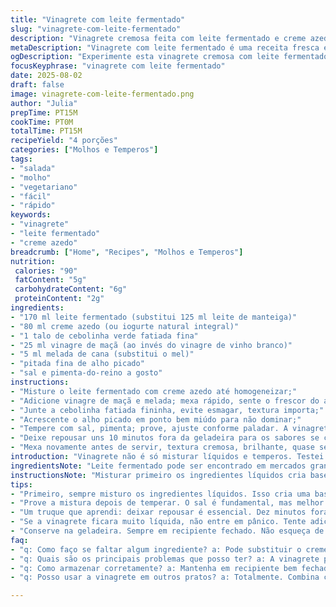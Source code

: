 ```yaml
---
title: "Vinagrete com leite fermentado"
slug: "vinagrete-com-leite-fermentado"
description: "Vinagrete cremosa feita com leite fermentado e creme azedo, toque de cebola verde, vinagre de maçã, um fio de mel e alho sutil. Sem ovos, sem glúten e sem castanhas. Usar ingredientes frescos valoriza aromas e textura. Prática e versátil para saladas e entradas rápidas. Mistura sabores ácidos e adocicados, com cremosidade natural, variar ingredientes traz personalidade. Fundamental equilibrar sal e pimenta para ressaltar nuances sem dominar. experiências mostram que trocar vinagre enriquece sem perder essência."
metaDescription: "Vinagrete com leite fermentado é uma receita fresca e cremosa, perfeita para saladas e entradas rápidas"
ogDescription: "Experimente esta vinagrete cremosa com leite fermentado e um toque sutil de alho e melada de cana para dar um sabor rústico"
focusKeyphrase: "vinagrete com leite fermentado"
date: 2025-08-02
draft: false
image: vinagrete-com-leite-fermentado.png
author: "Julia"
prepTime: PT15M
cookTime: PT0M
totalTime: PT15M
recipeYield: "4 porções"
categories: ["Molhos e Temperos"]
tags:
- "salada"
- "molho"
- "vegetariano"
- "fácil"
- "rápido"
keywords:
- "vinagrete"
- "leite fermentado"
- "creme azedo"
breadcrumb: ["Home", "Recipes", "Molhos e Temperos"]
nutrition: 
 calories: "90"
 fatContent: "5g"
 carbohydrateContent: "6g"
 proteinContent: "2g"
ingredients:
- "170 ml leite fermentado (substitui 125 ml leite de manteiga)"
- "80 ml creme azedo (ou iogurte natural integral)"
- "1 talo de cebolinha verde fatiada fina"
- "25 ml vinagre de maçã (ao invés do vinagre de vinho branco)"
- "5 ml melada de cana (substitui o mel)"
- "pitada fina de alho picado"
- "sal e pimenta-do-reino a gosto"
instructions:
- "Misture o leite fermentado com creme azedo até homogeneizar;"
- "Adicione vinagre de maçã e melada; mexa rápido, sente o frescor do aroma;"
- "Junte a cebolinha fatiada fininha, evite esmagar, textura importa;"
- "Acrescente o alho picado em ponto bem miúdo para não dominar;"
- "Tempere com sal, pimenta; prove, ajuste conforme paladar. A vinagrete deve ter acidez equilibrada e um toque adocicado;"
- "Deixe repousar uns 10 minutos fora da geladeira para os sabores se casarem, conte os minutos observando os aromas intensificarem;"
- "Mexa novamente antes de servir, textura cremosa, brilhante, quase sedosa."
introduction: "Vinagrete não é só misturar líquidos e temperos. Testei várias versões, eram líquidas demais, perdiam sabor rápido. O segredo? Leite fermentado, creme azedo, textura encorpada, cremosidade leve que segura a acidez. Trocar vinagre branco por maçã deu uma suavidade e aroma mais interessante, sem perder o punch ácido. A cebolinha verde não é só cenário - deve estar fresca, crocante, para dar mordida e aroma. Use alho, mas muito pouco. Já abusei, e vira festa na boca sem controle. Aqui tá medida exata, jogo de sabores que acende tudo sem cansaço. Melada substitui mel para trazer sabor mais rústico, menos doce, sem fugir do equilíbrio. Reserva ali uns minutos antes de usar com folhas verdes, legumes crocantes ou até como pontinha em pratos frios. Se errar, corrige com mais creme azedo e uns pingos de vinagre. Facinho manter na geladeira, só cuidado para não virar água."
ingredientsNote: "Leite fermentado pode ser encontrado em mercados grandes ou feito em casa fermentando leite com culturas especiais; importante que esteja fresco. Creme azedo é fácil substituir por iogurte natural grosso, integral é melhor para textura. Vinagre de maçã traz acidez suave, mas pode usar vinagre de arroz ou cidra, varia o perfil. Melada de cana é opcional, açúcar mascavo dissolve rápido também funciona. Cebolinha deve estar bem lavada e seca para não deixar vinagrete aguada. Alho tem que ser picado fininho, para não sobressair nem queime a boca. Na falta de algum ingrediente, tente ajustar quantidade do outro para não perder densidade e sabor. Não pule o sal, ele traz harmonia, mas melhor ir aos poucos para equilibrar. Na hora de armazenar, mantenha sempre gelado e em recipiente fechado para não oxidar. Experimentar pequenas variações é parta do aprendizado."
instructionsNote: "Misturar primeiro os ingredientes líquidos cria base uniforme - evita pedaços de creme desmanchando na boca. Em seguida, a cebolinha, que dá frescor e acidez sutil pela clorofila. Pique alho muito fininho para não ficar texturas duras e sabor invasivo. A ordem influencia no resultado final - o contato com o vinagre e melada deve ser rápido para manter os nutrientes e aroma do alho. Deixar repousar é fundamental - homogeneiza sabores, textura fica mais macia, ligeiramente aveludada. Passar de 15 minutos não ajuda, pode amargar. Se a vinagrete ficar líquida demais, tente integrar mais creme azedo ou iogurte para corrigir densidade. Antes de mais nada, prove sempre, afinal paladar muda de pessoa para pessoa. Acidez deve se sentir, mas ser simpática. Um truque que aprendi: usar colher para mexer faz diferença na textura final - mexa com calma, não bata demais para não incorporar ar. E nada de misturar direto na tigela grande com sobra de ingredientes, vai perder controle. Separar os itens e pré-misturar ajuda demais."
tips:
- "Primeiro, sempre misturo os ingredientes líquidos. Isso cria uma base homogênea. É crucial evitar que o creme azedo se desmanche. Depois, adicionar a cebolinha fatiada. Frescor total, não esquece de evitar esmagar. Textura é tudo. Pique o alho bem miúdo. Se não tomar cuidado, fica forte demais."
- "Prove a mistura depois de temperar. O sal é fundamental, mas melhor ir devagar. Acidez deve estar no ponto, mas sem ser agressiva. Essa vinagrete precisa de equilíbrio, um pouquinho de melada ajuda muito nesse quesito. A doçura traz um toque especial. Use também vinagre de arroz pra variar o sabor."
- "Um truque que aprendi: deixar repousar é essencial. Dez minutos fora da geladeira. Isso faz os sabores se casarem. Olha as mudanças nos aromas. Cresce o frescor e o sabor. Misturar tudo logo de cara não dá certo. Se deixar por mais de quinze minutos, não vai ajudar. Pode amargar."
- "Se a vinagrete ficara muito líquida, não entre em pânico. Tente adicionar mais creme azedo. Isso volta a dar corpo ao molho. Se estiver muito forte, antes de adicionar mais ingredientes, pense se não dá pra ajustar o sal. Tem que ser equilibrado para combinar com folhas e legumes crocantes."
- "Conserve na geladeira. Sempre em recipiente fechado. Não esqueça de mexer alguns minutos antes de servir. A textura deve ser cremosa. Olhando de fora, brilha. Se não mantiver no frio, pode virar água."
faq:
- "q: Como faço se faltar algum ingrediente? a: Pode substituir o creme azedo por iogurte natural. Vinagre de maçã pode ser trocado por vinagre de arroz. Se não tiver melada, use açúcar mascavo. A textura muda, mas o sabor continua."
- "q: Quais são os principais problemas que posso ter? a: A vinagrete pode ficar líquida. Nesse caso, mais creme azedo ajuda. Se o sabor do alho ficar muito forte, isso é desagradável. Pique bem pequeno. Assim a intensidade diminui."
- "q: Como armazenar corretamente? a: Mantenha em recipiente bem fechado. Geladeira é o lugar certo. Cheque o estado antes de usar. Se demorar muito, cheira antes. Não pode oxidar."
- "q: Posso usar a vinagrete em outros pratos? a: Totalmente. Combina com saladas, legumes. Também pode usar em carnes frias. Se achar que falta algo, ajuste o tempero na hora de servir."

---
```

